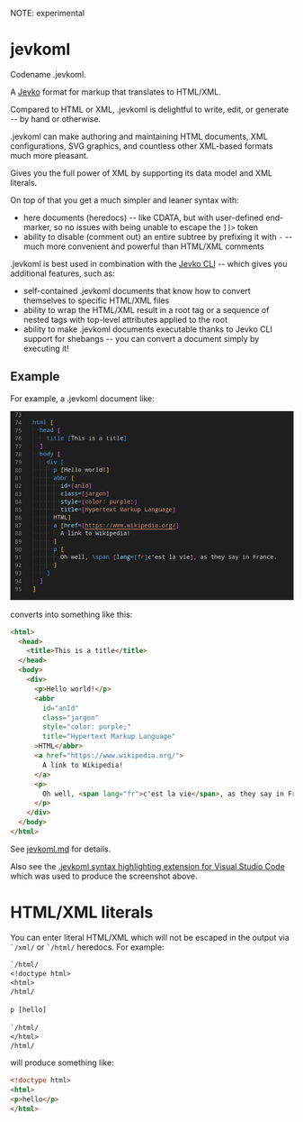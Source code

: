 NOTE: experimental

# jevkoml

Codename .jevkoml.

A [Jevko](https://jevko.org) format for markup that translates to HTML/XML.

Compared to HTML or XML, .jevkoml is delightful to write, edit, or generate -- by hand or otherwise.

.jevkoml can make authoring and maintaining HTML documents, XML configurations, SVG graphics, and countless other XML-based formats much more pleasant.

Gives you the full power of XML by supporting its data model and XML literals.

On top of that you get a much simpler and leaner syntax with:

* here documents (heredocs) -- like CDATA, but with user-defined end-marker, so no issues with being unable to escape the `]]>` token
* ability to disable (comment out) an entire subtree by prefixing it with `-` -- much more convenient and powerful than HTML/XML comments

.jevkoml is best used in combination with the [Jevko CLI](https://github.com/jevko/jevko-cli) -- which gives you additional features, such as:

* self-contained .jevkoml documents that know how to convert themselves to specific HTML/XML files
* ability to wrap the HTML/XML result in a root tag or a sequence of nested tags with top-level attributes applied to the root
* ability to make .jevkoml documents executable thanks to Jevko CLI support for shebangs -- you can convert a document simply by executing it!

<!-- Jevko is closed under concatenation -->

<!-- In the future, JevkoML could also be used directly by various tools, for increased efficiency. -->

## Example

For example, a .jevkoml document like:

<!-- [ ] see a version with syntax highlighting (htmlpreview), [x] get a syntax highlighting extension for visual studio code -->

![screenshot](screenshot.png)

converts into something like this:

```HTML
<html>
  <head>
    <title>This is a title</title>
  </head>
  <body>
    <div>
      <p>Hello world!</p>
      <abbr
        id="anId"
        class="jargon"
        style="color: purple;"
        title="Hypertext Markup Language"
      >HTML</abbr>
      <a href="https://www.wikipedia.org/">
        A link to Wikipedia!
      </a>
      <p>
        Oh well, <span lang="fr">c'est la vie</span>, as they say in France.
      </p>
    </div>
  </body>
</html>
```

See [jevkoml.md](jevkoml.md) for details.

Also see the [.jevkoml syntax highlighting extension for Visual Studio Code](https://github.com/jevko/jevkoml-basic-highlighting-vscode) which was used to produce the screenshot above.

<!-- ## Dependencies

`jevkoml` has one dependency: [Deno](https://deno.land/).

Fortunately Deno is very nice and [easy to install](https://deno.land/manual@v1.28.1/getting_started/installation). -->

<!-- I recommend installing it, as it makes installing and managing `jevkoml` easy and efficient. -->

<!-- todo: better writing -->
# HTML/XML literals

You can enter literal HTML/XML which will not be escaped in the output via `` `/xml/ `` or `` `/html/ `` heredocs. For example:

```
`/html/
<!doctype html>
<html>
/html/

p [hello]

`/html/
</html>
/html/
```

will produce something like:

```html
<!doctype html>
<html>
<p>hello</p>
</html>
```